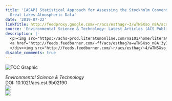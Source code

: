 ```yaml
---
title: '[ASAP] Statistical Approach for Assessing the Stockholm Convention’s Effectiveness:
  Great Lakes Atmospheric Data'
date: '2019-07-22'
linkTitle: http://feedproxy.google.com/~r/acs/esthag/~3/wTNSXso_n8A/acs.est.9b02190
source: 'Environmental Science & Technology: Latest Articles (ACS Publications)'
description: |-
  <p><img src="https://achs-prod.literatumonline.com/na101/home/literatum/publisher/achs/journals/content/esthag/0/esthag.ahead-of-print/acs.est.9b02190/20190722/images/medium/es-2019-021902_0006.gif" alt="TOC Graphic"/></p><div><cite>Environmental Science & Technology</cite></div><div>DOI: 10.1021/acs.est.9b02190</div><div class="feedflare">
  <a href="http://feeds.feedburner.com/~ff/acs/esthag?a=wTNSXso_n8A:3y7moz1XFpo:yIl2AUoC8zA"><img src="http://feeds.feedburner.com/~ff/acs/esthag?d=yIl2AUoC8zA" border="0"></img></a>
  </div><img src="http://feeds.feedburner.com/~r/acs/esthag/~4/wTNSXso_n8A" ...
disable_comments: true
---
```

<p><img src="https://achs-prod.literatumonline.com/na101/home/literatum/publisher/achs/journals/content/esthag/0/esthag.ahead-of-print/acs.est.9b02190/20190722/images/medium/es-2019-021902_0006.gif" alt="TOC Graphic"/></p><div><cite>Environmental Science & Technology</cite></div><div>DOI: 10.1021/acs.est.9b02190</div><div class="feedflare">
<a href="http://feeds.feedburner.com/~ff/acs/esthag?a=wTNSXso_n8A:3y7moz1XFpo:yIl2AUoC8zA"><img src="http://feeds.feedburner.com/~ff/acs/esthag?d=yIl2AUoC8zA" border="0"></img></a>
</div><img src="http://feeds.feedburner.com/~r/acs/esthag/~4/wTNSXso_n8A" ...
